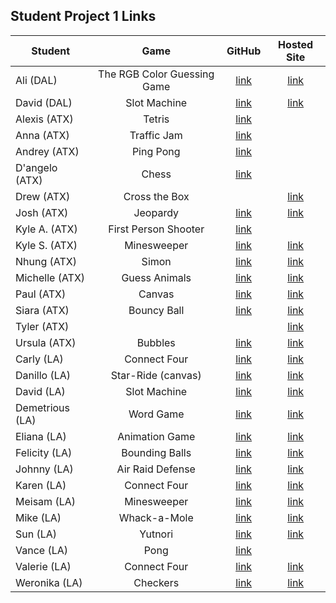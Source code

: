 ## Student Project 1 Links

| Student | Game | GitHub | Hosted Site |
|---|:---:|:---:|:---:|
| Ali (DAL) | The RGB Color Guessing Game | [link](https://github.com/fagleyali/Project-One) | [link](https://fagleyali.github.io/Project-One/) |
| David (DAL) | Slot Machine | [link](https://github.com/Davidslider/slot_machine_game) | [link](https://davidslider.github.io/slot_machine_game/) |
| Alexis (ATX) | Tetris | [link](https://github.com/baltazaralexis3/wdi-project-1) |  |
| Anna (ATX) | Traffic Jam | [link](https://github.com/annaelizabeth2019/traffic-jam-game) |  |
| Andrey (ATX) | Ping Pong | [link](https://github.com/AndreykaVSR/WDI-Project1-PingPong) |  |
| D'angelo (ATX) | Chess | [link](https://github.com/dmshakur/chess) |  |
| Drew (ATX) | Cross the Box |  | [link](http://drewcclark.com/) |
| Josh (ATX) | Jeopardy | [link](https://github.com/joshjoll/Jeopardy-Game) | [link](http://male-plant.surge.sh/) |
| Kyle A. (ATX) | First Person Shooter | [link](https://github.com/kanderson425/WDI-Game-Project) |  
| Kyle S. (ATX) | Minesweeper | [link](https://github.com/kdsmith500/wdi-p1-mineSweeper) | [link](http://material-land.surge.sh/) |
| Nhung (ATX) | Simon | [link](https://github.com/nhungtrannn/projectSimon) | [link](https://nhungtrannn.github.io/projectSimon/) |
| Michelle (ATX) | Guess Animals | [link](https://github.com/themichellemcguire/Guess-Who-Animals-P1) | [link](http://acid-plate.surge.sh/) |
| Paul (ATX) | Canvas | [link](https://github.com/TanPOTGS/smol-game) | [link](https://tanpotgs.github.io/smol-game/) |
| Siara (ATX) | Bouncy Ball | [link](https://github.com/siaraclemente/wdiproject1game) | [link](http://opposite-afterthought.surge.sh/) |
| Tyler (ATX) |  |  | [link](http://lacking-straw.surge.sh/) |
| Ursula (ATX) | Bubbles | [link](https://git.generalassemb.ly/ursulacj/WDI-CC-6/tree/master/practice_file/canvasPractice) | [link](http://bubblit.surge.sh/) |
| Carly (LA) | Connect Four | [link](https://github.com/cjmarsh2/WDI-Project-One) | [link](https://cjmarsh2.github.io/WDI-Project-One/) |
| Danillo (LA) | Star-Ride (canvas) | [link](https://github.com/Danvieira7/star-ride) | [link](https://danvieira7.github.io/star-ride/index.html) |
| David (LA) | Slot Machine| [link](https://github.com/DavidGalindo23/slot-machine-game-pj1) | [link](https://davidgalindo23.github.io/slot-machine-game-pj1/) |
| Demetrious (LA) | Word Game | [link](https://github.com/EternalDev1/wdi-project_1_mumbo_jumbo) | [link](https://eternaldev1.github.io) |
| Eliana (LA) | Animation Game | [link](https://github.com/eliana-michelle/princess-bride-endless-runner) | [link](https://eliana-michelle.github.io/princess-bride-endless-runner/) |
| Felicity (LA) | Bounding Balls | [link](https://github.com/felicitysmusings/ball-game) | [link](https://felicitysmusings.github.io/ball-game/) |
| Johnny (LA) | Air Raid Defense | [link](https://github.com/JohnnyNguyen/air-raid-defense) | [link](http://johnnyhnguyen.com/projects/games/a-r-d/) |
| Karen (LA) | Connect Four | [link](https://github.com/KarenkSmith/connect4) | [link](https://karenksmith.github.io/connect4/) |
| Meisam (LA) | Minesweeper | [link](https://github.com/pmeisam/minesweeper) | [link](http://www.meisam.org/minesweeper/index.html) |
| Mike (LA) | Whack-a-Mole | [link](https://github.com/md1285/project-01-whack-a-mole) | [link](https://md1285.github.io/project-01-whack-a-mole/) |
| Sun (LA) | Yutnori | [link](https://github.com/soobaklee/yutnori) | [link](https://soobaklee.github.io/yutnori/) |
| Vance (LA) | Pong | [link](https://github.com/vooncer17/GameProject) |  |
| Valerie (LA) | Connect Four | [link](https://github.com/vkomova/connect-four) | [link](http://www.valeriekomova.com/) |
| Weronika (LA) | Checkers | [link](https://github.com/weronikaviola/Checkers---game) | [link](https://weronikaviola.github.io/Checkers---game/) |


